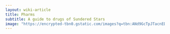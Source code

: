 ```yaml
---
layout: wiki-article
title: Pharms
subtitle: A guide to drugs of Sundered Stars
image: "https://encrypted-tbn0.gstatic.com/images?q=tbn:ANd9GcTpJTacnEDJJVKAWESEfNyppdJN4_alWiSYxg&s"
---
```

